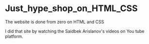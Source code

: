 # Just_hype_shop_on_HTML_CSS

The website is done from zero on HTML and CSS

I did that site by watching the Saidbek Arislanov's videos on You tube platform.
